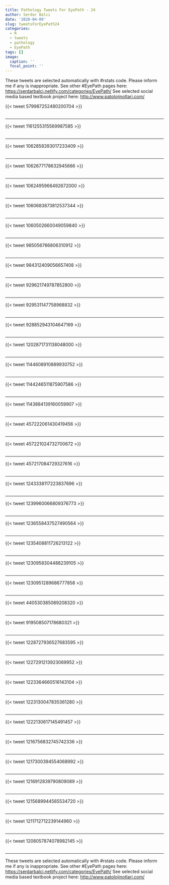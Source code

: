```yaml
---
title: Pathology Tweets For EyePath - 24
author: Serdar Balci
date: '2020-04-09'
slug: tweetsForEyePath24
categories:
  - R
  - tweets
  - pathology
  - EyePath
tags: []
image:
  caption: ''
  focal_point: ''
---
```



These tweets are selected automatically with #rstats code. Please inform me if any is inappropriate.
See other #EyePath pages here: https://serdarbalci.netlify.com/categories/EyePath/ 
See selected social media based textbook project here: http://www.patolojinotlari.com/

{{< tweet 579987252480200704 >}}
<br>
<br>
<hr>
{{< tweet 1161255315569987585 >}}
<br>
<br>
<hr>
{{< tweet 1062858393017233409 >}}
<br>
<br>
<hr>
{{< tweet 1062677178632945666 >}}
<br>
<br>
<hr>
{{< tweet 1062495966492672000 >}}
<br>
<br>
<hr>
{{< tweet 1060683873812537344 >}}
<br>
<br>
<hr>
{{< tweet 1060502660049059840 >}}
<br>
<br>
<hr>
{{< tweet 985056766806310912 >}}
<br>
<br>
<hr>
{{< tweet 984312409056657408 >}}
<br>
<br>
<hr>
{{< tweet 929621749787852800 >}}
<br>
<br>
<hr>
{{< tweet 929531147758968832 >}}
<br>
<br>
<hr>
{{< tweet 928852943104647169 >}}
<br>
<br>
<hr>
{{< tweet 1202871731138048000 >}}
<br>
<br>
<hr>
{{< tweet 1144608910889930752 >}}
<br>
<br>
<hr>
{{< tweet 1144246511875907586 >}}
<br>
<br>
<hr>
{{< tweet 1143884139160059907 >}}
<br>
<br>
<hr>
{{< tweet 457222061430419456 >}}
<br>
<br>
<hr>
{{< tweet 457221024732700672 >}}
<br>
<br>
<hr>
{{< tweet 457217084729327616 >}}
<br>
<br>
<hr>
{{< tweet 1243338117223837696 >}}
<br>
<br>
<hr>
{{< tweet 1239960066809376773 >}}
<br>
<br>
<hr>
{{< tweet 1236558437527490564 >}}
<br>
<br>
<hr>
{{< tweet 1235408811726213122 >}}
<br>
<br>
<hr>
{{< tweet 1230958304488239105 >}}
<br>
<br>
<hr>
{{< tweet 1230951289686777858 >}}
<br>
<br>
<hr>
{{< tweet 440530385089208320 >}}
<br>
<br>
<hr>
{{< tweet 919508507178680321 >}}
<br>
<br>
<hr>
{{< tweet 1228727936527683595 >}}
<br>
<br>
<hr>
{{< tweet 1227291213923069952 >}}
<br>
<br>
<hr>
{{< tweet 1223364660516143104 >}}
<br>
<br>
<hr>
{{< tweet 1223130047835361280 >}}
<br>
<br>
<hr>
{{< tweet 1222130617145491457 >}}
<br>
<br>
<hr>
{{< tweet 1216756832745742336 >}}
<br>
<br>
<hr>
{{< tweet 1217300394554068992 >}}
<br>
<br>
<hr>
{{< tweet 1216912839790809089 >}}
<br>
<br>
<hr>
{{< tweet 1215689944565534720 >}}
<br>
<br>
<hr>
{{< tweet 1211712712239144960 >}}
<br>
<br>
<hr>
{{< tweet 1208057874078982145 >}}
<br>
<br>
<hr>


These tweets are selected automatically with #rstats code. Please inform me if any is inappropriate.
See other #EyePath pages here: https://serdarbalci.netlify.com/categories/EyePath/ 
See selected social media based textbook project here: http://www.patolojinotlari.com/
